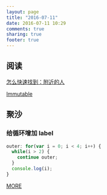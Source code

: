 ```yaml
---
layout: page
title: "2016-07-11"
date: 2016-07-11 10:29
comments: true
sharing: true
footer: true
---
```


## 阅读

[怎么快速找到：附近的人](http://mp.weixin.qq.com/s?__biz=MzA3MDExNzcyNA%3D%3D&mid=2650392165&idx=1&sn=f00f76c64cd3bccff6710947f20c7504&scene=0)

[Immutable](http://pinggod.com/2016/Immutable/)

## 聚沙

### 给循环增加 label

```js
outer: for(var i = 0; i < 4; i++) {
  while(i > 2) {
    continue outer;
  }
  console.log(i);
}
```



[MORE](http://blog.mirreal.net/note/2016-07-11.html)
